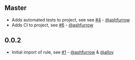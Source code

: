 ## Master

* Adds automated tests to project, see see [#4](https://github.com/relay-tools/tslint-plugin-relay/pull/4) - [@ashfurrow][]
* Adds CI to project, see [#6](https://github.com/relay-tools/tslint-plugin-relay/pull/6) - [@ashfurrow][]

## 0.0.2 

* Initial import of rule, see [#1](https://github.com/relay-tools/tslint-plugin-relay/pull/1) - [@ashfurrow][] & [@alloy][]

[@ashfurrow]: https://github.com/ashfurrow
[@alloy]: https://github.com/alloy
